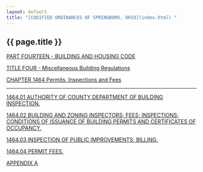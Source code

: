 ```yaml
---
layout: default 
title: "[CODIFIED ORDINANCES OF SPRINGBORO, OHIO](index.html) "
---
```


{{ page.title }}
----------------

[PART FOURTEEN - BUILDING AND HOUSING CODE](561ca412.html)

[TITLE FOUR - Miscellaneous Building Regulations](5700a412.html)

[CHAPTER 1464 Permits, Inspections and Fees](58d3a412.html)

---

[1464.01 AUTHORITY OF COUNTY DEPARTMENT OF BUILDING
INSPECTION.](58e3a412.html)

[1464.02 BUILDING AND ZONING INSPECTORS; FEES; INSPECTIONS; CONDITIONS
OF ISSUANCE OF BUILDING PERMITS AND CERTIFICATES OF
OCCUPANCY.](58e9a412.html)

[1464.03 INSPECTION OF PUBLIC IMPROVEMENTS; BILLING.](5904a412.html)

[1464.04 PERMIT FEES.](5907a412.html)

[APPENDIX A](5928a412.html)
